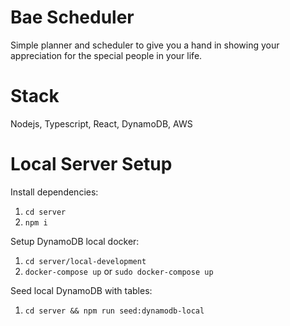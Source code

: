 # Bae Scheduler

Simple planner and scheduler to give you a hand in showing your appreciation for the special people in your life.

# Stack

Nodejs, Typescript, React, DynamoDB, AWS

# Local Server Setup

Install dependencies:

1. `cd server`
2. `npm i`

Setup DynamoDB local docker:

1. `cd server/local-development`
2. `docker-compose up` or `sudo docker-compose up`

Seed local DynamoDB with tables:

1. `cd server && npm run seed:dynamodb-local`
